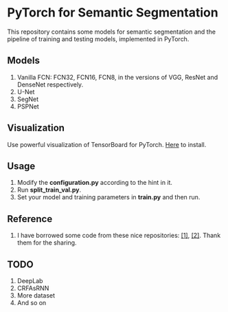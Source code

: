 # PyTorch for Semantic Segmentation
This repository contains some models for semantic segmentation and the pipeline of training and testing models, 
implemented in PyTorch.

## Models
1. Vanilla FCN: FCN32, FCN16, FCN8, in the versions of VGG, ResNet and DenseNet respectively.
2. U-Net
3. SegNet
4. PSPNet

## Visualization
Use powerful visualization of TensorBoard for PyTorch. [Here](https://github.com/lanpa/tensorboard-pytorch)  to install.

## Usage
1. Modify the **configuration.py** according to the hint in it.
2. Run **split_train_val.py**.
3. Set your model and training parameters in **train.py** and then run.

## Reference
1. I have borrowed some code from these nice repositories: [[1]](https://github.com/bodokaiser/piwise),
[[2]](https://github.com/ycszen/pytorch-ss). Thank them for the sharing.

## TODO
1. DeepLab
2. CRFAsRNN
3. More dataset
4. And so on

